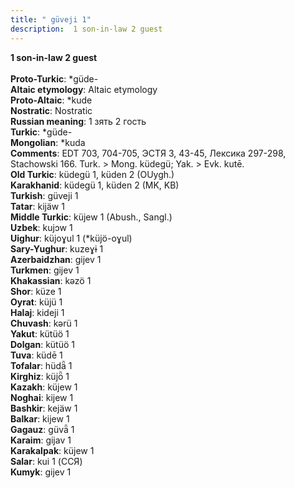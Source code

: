 ```yaml
---
title: " güveji 1"
description:  1 son-in-law 2 guest
---
```

<strong> 1 son-in-law 2 guest</strong><br><br>
<strong>Proto-Turkic</strong>:  *güde-<br>
<strong>Altaic etymology</strong>:  Altaic etymology<br>
<strong> Proto-Altaic</strong>:  *kude<br>
<strong>Nostratic</strong>:  Nostratic<br>
<strong>Russian meaning</strong>:  1 зять 2 гость<br>
<strong>Turkic</strong>:  *güde-<br>
<strong>Mongolian</strong>:  *kuda<br>
<strong>Comments</strong>:  EDT 703, 704-705, ЭСТЯ 3, 43-45, Лексика 297-298, Stachowski 166. Turk. > Mong. küdegü; Yak. > Evk. kutē.<br>
<strong>Old Turkic</strong>:  küdegü 1, küden 2 (OUygh.)<br>
<strong>Karakhanid</strong>:  küdegü 1, küden 2 (MK, KB)<br>
<strong>Turkish</strong>:  güveji 1<br>
<strong>Tatar</strong>:  kijäw 1<br>
<strong>Middle Turkic</strong>:  küjew 1 (Abush., Sangl.)<br>
<strong>Uzbek</strong>:  kujɔw 1<br>
<strong>Uighur</strong>:  küjoɣul 1 (*küjö-oɣul)<br>
<strong>Sary-Yughur</strong>:  kuzeɣɨ 1<br>
<strong>Azerbaidzhan</strong>:  gijev 1<br>
<strong>Turkmen</strong>:  gijev 1<br>
<strong>Khakassian</strong>:  kǝzö 1<br>
<strong>Shor</strong>:  küze 1<br>
<strong>Oyrat</strong>:  küjü 1<br>
<strong>Halaj</strong>:  kideji 1<br>
<strong>Chuvash</strong>:  kǝrü 1<br>
<strong>Yakut</strong>:  kütüö 1<br>
<strong>Dolgan</strong>:  kütüö 1<br>
<strong>Tuva</strong>:  küdē 1<br>
<strong>Tofalar</strong>:  hüdǟ 1<br>
<strong>Kirghiz</strong>:  küjȫ 1<br>
<strong>Kazakh</strong>:  küjew 1<br>
<strong>Noghai</strong>:  kijew 1<br>
<strong>Bashkir</strong>:  kejäw 1<br>
<strong>Balkar</strong>:  kijew 1<br>
<strong>Gagauz</strong>:  güvǟ 1<br>
<strong>Karaim</strong>:  gijav 1<br>
<strong>Karakalpak</strong>:  küjew 1<br>
<strong>Salar</strong>:  kui 1 (ССЯ)<br>
<strong>Kumyk</strong>:  gijev 1<br>


